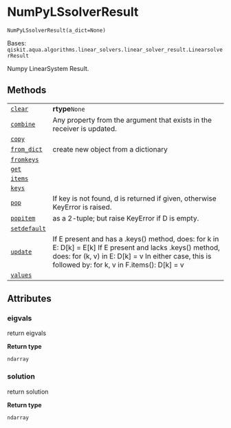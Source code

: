 # NumPyLSsolverResult

`NumPyLSsolverResult(a_dict=None)`

Bases: `qiskit.aqua.algorithms.linear_solvers.linear_solver_result.LinearsolverResult`

Numpy LinearSystem Result.

## Methods

|                                                                                                                                                                                     |                                                                                                                                                                                                                      |
| ----------------------------------------------------------------------------------------------------------------------------------------------------------------------------------- | -------------------------------------------------------------------------------------------------------------------------------------------------------------------------------------------------------------------- |
| [`clear`](qiskit.aqua.algorithms.NumPyLSsolverResult.clear#qiskit.aqua.algorithms.NumPyLSsolverResult.clear "qiskit.aqua.algorithms.NumPyLSsolverResult.clear")                     | **rtype**`None`                                                                                                                                                                                                      |
| [`combine`](qiskit.aqua.algorithms.NumPyLSsolverResult.combine#qiskit.aqua.algorithms.NumPyLSsolverResult.combine "qiskit.aqua.algorithms.NumPyLSsolverResult.combine")             | Any property from the argument that exists in the receiver is updated.                                                                                                                                               |
| [`copy`](qiskit.aqua.algorithms.NumPyLSsolverResult.copy#qiskit.aqua.algorithms.NumPyLSsolverResult.copy "qiskit.aqua.algorithms.NumPyLSsolverResult.copy")                         |                                                                                                                                                                                                                      |
| [`from_dict`](qiskit.aqua.algorithms.NumPyLSsolverResult.from_dict#qiskit.aqua.algorithms.NumPyLSsolverResult.from_dict "qiskit.aqua.algorithms.NumPyLSsolverResult.from_dict")     | create new object from a dictionary                                                                                                                                                                                  |
| [`fromkeys`](qiskit.aqua.algorithms.NumPyLSsolverResult.fromkeys#qiskit.aqua.algorithms.NumPyLSsolverResult.fromkeys "qiskit.aqua.algorithms.NumPyLSsolverResult.fromkeys")         |                                                                                                                                                                                                                      |
| [`get`](qiskit.aqua.algorithms.NumPyLSsolverResult.get#qiskit.aqua.algorithms.NumPyLSsolverResult.get "qiskit.aqua.algorithms.NumPyLSsolverResult.get")                             |                                                                                                                                                                                                                      |
| [`items`](qiskit.aqua.algorithms.NumPyLSsolverResult.items#qiskit.aqua.algorithms.NumPyLSsolverResult.items "qiskit.aqua.algorithms.NumPyLSsolverResult.items")                     |                                                                                                                                                                                                                      |
| [`keys`](qiskit.aqua.algorithms.NumPyLSsolverResult.keys#qiskit.aqua.algorithms.NumPyLSsolverResult.keys "qiskit.aqua.algorithms.NumPyLSsolverResult.keys")                         |                                                                                                                                                                                                                      |
| [`pop`](qiskit.aqua.algorithms.NumPyLSsolverResult.pop#qiskit.aqua.algorithms.NumPyLSsolverResult.pop "qiskit.aqua.algorithms.NumPyLSsolverResult.pop")                             | If key is not found, d is returned if given, otherwise KeyError is raised.                                                                                                                                           |
| [`popitem`](qiskit.aqua.algorithms.NumPyLSsolverResult.popitem#qiskit.aqua.algorithms.NumPyLSsolverResult.popitem "qiskit.aqua.algorithms.NumPyLSsolverResult.popitem")             | as a 2-tuple; but raise KeyError if D is empty.                                                                                                                                                                      |
| [`setdefault`](qiskit.aqua.algorithms.NumPyLSsolverResult.setdefault#qiskit.aqua.algorithms.NumPyLSsolverResult.setdefault "qiskit.aqua.algorithms.NumPyLSsolverResult.setdefault") |                                                                                                                                                                                                                      |
| [`update`](qiskit.aqua.algorithms.NumPyLSsolverResult.update#qiskit.aqua.algorithms.NumPyLSsolverResult.update "qiskit.aqua.algorithms.NumPyLSsolverResult.update")                 | If E present and has a .keys() method, does: for k in E: D\[k] = E\[k] If E present and lacks .keys() method, does: for (k, v) in E: D\[k] = v In either case, this is followed by: for k, v in F.items(): D\[k] = v |
| [`values`](qiskit.aqua.algorithms.NumPyLSsolverResult.values#qiskit.aqua.algorithms.NumPyLSsolverResult.values "qiskit.aqua.algorithms.NumPyLSsolverResult.values")                 |                                                                                                                                                                                                                      |

## Attributes

### eigvals

return eigvals

**Return type**

`ndarray`

### solution

return solution

**Return type**

`ndarray`
